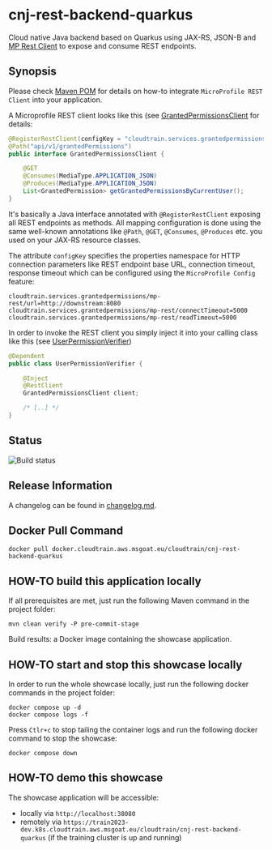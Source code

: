 # cnj-rest-backend-quarkus

Cloud native Java backend based on Quarkus using JAX-RS, JSON-B and [MP Rest Client](https://github.com/eclipse/microprofile-rest-client) to expose and consume REST endpoints.

## Synopsis

Please check [Maven POM](pom.xml) for details on how-to integrate `MicroProfile REST Client`
into your application.

A Microprofile REST client looks like this (see [GrantedPermissionsClient](src/main/java/group/msg/at/cloud/cloudtrain/adapter/rest/grantedpermissions/GrantedPermissionsClient.java) for details:

```java 
@RegisterRestClient(configKey = "cloudtrain.services.grantedpermissions")
@Path("api/v1/grantedPermissions")
public interface GrantedPermissionsClient {

    @GET
    @Consumes(MediaType.APPLICATION_JSON)
    @Produces(MediaType.APPLICATION_JSON)
    List<GrantedPermission> getGrantedPermissionsByCurrentUser();
}
```

It's basically a Java interface annotated with `@RegisterRestClient` exposing all REST endpoints as methods.
All mapping configuration is done using the same well-known annotations like `@Path`, `@GET`, `@Consumes`, `@Produces` etc.
you used on your JAX-RS resource classes.

The attribute `configKey` specifies the properties namespace for HTTP connection parameters like REST endpoint base URL,
connection timeout, response timeout which can be configured using
the `MicroProfile Config` feature:

```properties
cloudtrain.services.grantedpermissions/mp-rest/url=http://downstream:8080
cloudtrain.services.grantedpermissions/mp-rest/connectTimeout=5000
cloudtrain.services.grantedpermissions/mp-rest/readTimeout=5000
```

In order to invoke the REST client you simply inject it into your calling class like this
(see [UserPermissionVerifier](src/main/java/group/msg/at/cloud/cloudtrain/core/control/UserPermissionVerifier.java))

```java
@Dependent
public class UserPermissionVerifier {

    @Inject
    @RestClient
    GrantedPermissionsClient client;

    /* [..] */
}
```

## Status

![Build status](https://codebuild.eu-west-1.amazonaws.com/badges?uuid=eyJlbmNyeXB0ZWREYXRhIjoiWnpqaWFrZHdnTnc2eWVwOWdIanR0TC9JZFpUKzdjQ1RxblJ3MHBJdkoveWw3bTJLdW1oT2J0emtacmlsQWg1ViswQkpoUG9Ib1I0QmFiUE9LbUZBOHBvPSIsIml2UGFyYW1ldGVyU3BlYyI6IjF0WHdzV3QxRU5CVHNveUciLCJtYXRlcmlhbFNldFNlcmlhbCI6MX0%3D&branch=main)

## Release Information

A changelog can be found in [changelog.md](changelog.md).

## Docker Pull Command

`docker pull docker.cloudtrain.aws.msgoat.eu/cloudtrain/cnj-rest-backend-quarkus`

## HOW-TO build this application locally

If all prerequisites are met, just run the following Maven command in the project folder:

```shell 
mvn clean verify -P pre-commit-stage
```

Build results: a Docker image containing the showcase application.

## HOW-TO start and stop this showcase locally

In order to run the whole showcase locally, just run the following docker commands in the project folder:

```shell 
docker compose up -d
docker compose logs -f 
```

Press `Ctlr+c` to stop tailing the container logs and run the following docker command to stop the showcase:

```shell 
docker compose down
```

## HOW-TO demo this showcase

The showcase application will be accessible:
* locally via `http://localhost:38080`
* remotely via `https://train2023-dev.k8s.cloudtrain.aws.msgoat.eu/cloudtrain/cnj-rest-backend-quarkus` (if the training cluster is up and running)
